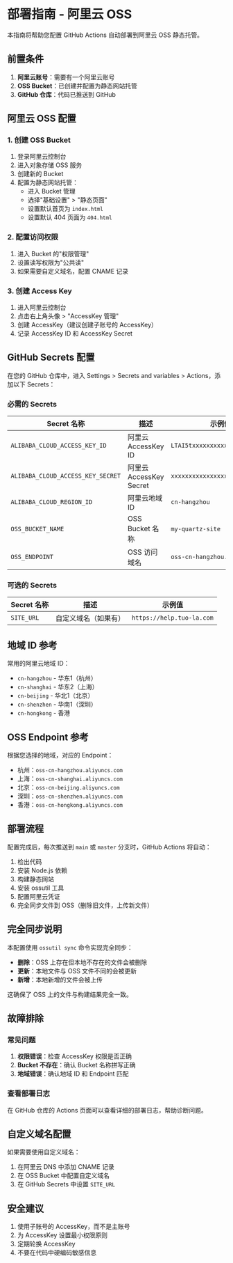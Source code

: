 # 部署指南 - 阿里云 OSS

本指南将帮助您配置 GitHub Actions 自动部署到阿里云 OSS 静态托管。

## 前置条件

1. **阿里云账号**：需要有一个阿里云账号
2. **OSS Bucket**：已创建并配置为静态网站托管
3. **GitHub 仓库**：代码已推送到 GitHub

## 阿里云 OSS 配置

### 1. 创建 OSS Bucket

1. 登录阿里云控制台
2. 进入对象存储 OSS 服务
3. 创建新的 Bucket
4. 配置为静态网站托管：
   - 进入 Bucket 管理
   - 选择"基础设置" > "静态页面"
   - 设置默认首页为 `index.html`
   - 设置默认 404 页面为 `404.html`

### 2. 配置访问权限

1. 进入 Bucket 的"权限管理"
2. 设置读写权限为"公共读"
3. 如果需要自定义域名，配置 CNAME 记录

### 3. 创建 Access Key

1. 进入阿里云控制台
2. 点击右上角头像 > "AccessKey 管理"
3. 创建 AccessKey（建议创建子账号的 AccessKey）
4. 记录 AccessKey ID 和 AccessKey Secret

## GitHub Secrets 配置

在您的 GitHub 仓库中，进入 Settings > Secrets and variables > Actions，添加以下 Secrets：

### 必需的 Secrets

| Secret 名称 | 描述 | 示例值 |
|------------|------|--------|
| `ALIBABA_CLOUD_ACCESS_KEY_ID` | 阿里云 AccessKey ID | `LTAI5txxxxxxxxxxxxxxx` |
| `ALIBABA_CLOUD_ACCESS_KEY_SECRET` | 阿里云 AccessKey Secret | `xxxxxxxxxxxxxxxxxxxxxxxxxxxx` |
| `ALIBABA_CLOUD_REGION_ID` | 阿里云地域 ID | `cn-hangzhou` |
| `OSS_BUCKET_NAME` | OSS Bucket 名称 | `my-quartz-site` |
| `OSS_ENDPOINT` | OSS 访问域名 | `oss-cn-hangzhou.aliyuncs.com` |

### 可选的 Secrets

| Secret 名称 | 描述 | 示例值 |
|------------|------|--------|
| `SITE_URL` | 自定义域名（如果有） | `https://help.tuo-la.com` |

## 地域 ID 参考

常用的阿里云地域 ID：

- `cn-hangzhou` - 华东1（杭州）
- `cn-shanghai` - 华东2（上海）
- `cn-beijing` - 华北1（北京）
- `cn-shenzhen` - 华南1（深圳）
- `cn-hongkong` - 香港

## OSS Endpoint 参考

根据您选择的地域，对应的 Endpoint：

- 杭州：`oss-cn-hangzhou.aliyuncs.com`
- 上海：`oss-cn-shanghai.aliyuncs.com`
- 北京：`oss-cn-beijing.aliyuncs.com`
- 深圳：`oss-cn-shenzhen.aliyuncs.com`
- 香港：`oss-cn-hongkong.aliyuncs.com`

## 部署流程

配置完成后，每次推送到 `main` 或 `master` 分支时，GitHub Actions 将自动：

1. 检出代码
2. 安装 Node.js 依赖
3. 构建静态网站
4. 安装 ossutil 工具
5. 配置阿里云凭证
6. 完全同步文件到 OSS（删除旧文件，上传新文件）

## 完全同步说明

本配置使用 `ossutil sync` 命令实现完全同步：

- **删除**：OSS 上存在但本地不存在的文件会被删除
- **更新**：本地文件与 OSS 文件不同的会被更新
- **新增**：本地新增的文件会被上传

这确保了 OSS 上的文件与构建结果完全一致。

## 故障排除

### 常见问题

1. **权限错误**：检查 AccessKey 权限是否正确
2. **Bucket 不存在**：确认 Bucket 名称拼写正确
3. **地域错误**：确认地域 ID 和 Endpoint 匹配

### 查看部署日志

在 GitHub 仓库的 Actions 页面可以查看详细的部署日志，帮助诊断问题。

## 自定义域名配置

如果需要使用自定义域名：

1. 在阿里云 DNS 中添加 CNAME 记录
2. 在 OSS Bucket 中配置自定义域名
3. 在 GitHub Secrets 中设置 `SITE_URL`

## 安全建议

1. 使用子账号的 AccessKey，而不是主账号
2. 为 AccessKey 设置最小权限原则
3. 定期轮换 AccessKey
4. 不要在代码中硬编码敏感信息 